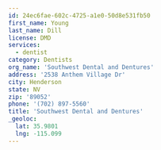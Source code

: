 ```yaml
---
id: 24ec6fae-602c-4725-a1e0-50d8e531fb50
first_name: Young
last_name: Dill
license: DMD
services:
  - dentist
category: Dentists
org_name: 'Southwest Dental and Dentures'
address: '2538 Anthem Village Dr'
city: Henderson
state: NV
zip: '89052'
phone: '(702) 897-5560'
title: 'Southwest Dental and Dentures'
_geoloc:
  lat: 35.9801
  lng: -115.099
---
```

